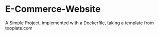 # E-Commerce-Website

A Simple Project, implemented with a Dockerfile, taking a template from tooplate.com
